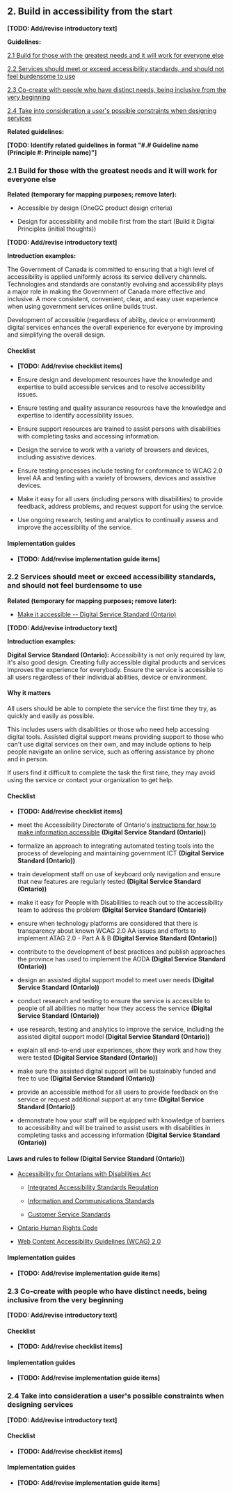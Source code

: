 ## 2. Build in accessibility from the start


**[TODO: Add/revise introductory text]**

**Guidelines:**

[2.1 Build for those with the greatest needs and it will work for everyone else](#user-content-21-build-for-those-with-the-greatest-needs-and-it-will-work-for-everyone-else)

[2.2 Services should meet or exceed accessibility standards, and should not feel burdensome to use](#user-content-22-services-should-meet-or-exceed-accessibility-standards-and-should-not-feel-burdensome-to-use)

[2.3 Co-create with people who have distinct needs, being inclusive from the very beginning](#user-content-23-co-create-with-people-who-have-distinct-needs-being-inclusive-from-the-very-beginning)

[2.4 Take into consideration a user's possible constraints when designing services](#user-content-24-take-into-consideration-a-users-possible-constraints-when-designing-services)

**Related guidelines:**

**[TODO: Identify related guidelines in format "\#.\# Guideline name (Principle #: Principle name)"]**

### 2.1 Build for those with the greatest needs and it will work for everyone else

**Related (temporary for mapping purposes; remove later):**

- Accessible by design (OneGC product design criteria)

- Design for accessibility and mobile first from the start (Build it Digital Principles (initial thoughts))

**[TODO: Add/revise introductory text]**

**Introduction examples:**

The Government of Canada is committed to ensuring that a high level of accessibility is applied uniformly across its service delivery channels. Technologies and standards are constantly evolving and accessibility plays a major role in making the Government of Canada more effective and inclusive. A more consistent, convenient, clear, and easy user experience when using government services online builds trust.

Development of accessible (regardless of ability, device or environment) digital services enhances the overall experience for everyone by improving and simplifying the overall design.

#### Checklist

- **[TODO: Add/revise checklist items]**

- Ensure design and development resources have the knowledge and expertise to build accessible services and to resolve accessibility issues.

- Ensure testing and quality assurance resources have the knowledge and expertise to identify accessibility issues.

- Ensure support resources are trained to assist persons with disabilities with completing tasks and accessing information.

- Design the service to work with a variety of browsers and devices, including assistive devices.

- Ensure testing processes include testing for conformance to WCAG 2.0 level AA and testing with a variety of browsers, devices and assistive devices.

- Make it easy for all users (including persons with disabilities) to provide feedback, address problems, and request support for using the service.

- Use ongoing research, testing and analytics to continually assess and improve the accessibility of the service.

#### Implementation guides

- **[TODO: Add/revise implementation guide items]**

### 2.2 Services should meet or exceed accessibility standards, and should not feel burdensome to use

**Related (temporary for mapping purposes; remove later):**

- [Make it accessible -- Digital Service Standard (Ontario)](https://www.ontario.ca/page/digital-service-standard#section-8)

**[TODO: Add/revise introductory text]**

**Introduction examples:**

**Digital Service Standard (Ontario):** Accessibility is not only required by law, it's also good design. Creating fully accessible digital products and services improves the experience for everybody. Ensure the service is accessible to all users regardless of their individual abilities, device or environment.

#### Why it matters

All users should be able to complete the service the first time they try, as quickly and easily as possible.

This includes users with disabilities or those who need help accessing digital tools. Assisted digital support means providing support to those who can't use digital services on their own, and may include options to help people navigate an online service, such as offering assistance by phone and in person.

If users find it difficult to complete the task the first time, they may avoid using the service or contact your organization to get help.

#### Checklist

- **[TODO: Add/revise checklist items]**

- meet the Accessibility Directorate of Ontario's [instructions for how to make information accessible](https://www.ontario.ca/page/how-make-information-accessible) **(Digital Service Standard (Ontario))**

- formalize an approach to integrating automated testing tools into the process of developing and maintaining government ICT **(Digital Service Standard (Ontario))**

- train development staff on use of keyboard only navigation and ensure that new features are regularly tested **(Digital Service Standard (Ontario))**

- make it easy for People with Disabilities to reach out to the accessibility team to address the problem **(Digital Service Standard (Ontario))**

- ensure when technology platforms are considered that there is transparency about known WCAG 2.0 AA issues and efforts to implement ATAG 2.0 - Part A & B **(Digital Service Standard (Ontario))**

- contribute to the development of best practices and publish approaches the province has used to implement the AODA **(Digital Service Standard (Ontario))**

- design an assisted digital support model to meet user needs **(Digital Service Standard (Ontario))**

- conduct research and testing to ensure the service is accessible to people of all abilities no matter how they access the service **(Digital Service Standard (Ontario))**

- use research, testing and analytics to improve the service, including the assisted digital support model **(Digital Service Standard (Ontario))**

- explain all end-to-end user experiences, show they work and how they were tested **(Digital Service Standard (Ontario))**

- make sure the assisted digital support will be sustainably funded and free to use **(Digital Service Standard (Ontario))**

- provide an accessible method for all users to provide feedback on the service or request additional support at any time **(Digital Service Standard (Ontario))**

- demonstrate how your staff will be equipped with knowledge of barriers to accessibility and will be trained to assist users with disabilities in completing tasks and accessing information **(Digital Service Standard (Ontario))**

#### Laws and rules to follow **(Digital Service Standard (Ontario))**

- [Accessibility for Ontarians with Disabilities Act](https://www.ontario.ca/laws/statute/05a11)

    - [Integrated Accessibility Standards Regulation](https://www.ontario.ca/laws/regulation/110191)

    - [Information and Communications Standards](https://www.ontario.ca/laws/regulation/110191#BK8)

    - [Customer Service Standards](https://www.ontario.ca/laws/regulation/110191#BK148)

- [Ontario Human Rights Code](https://www.ontario.ca/laws/statute/90h19)

- [Web Content Accessibility Guidelines (WCAG) 2.0](https://www.w3.org/WAI/intro/wcag)

#### Implementation guides

- **[TODO: Add/revise implementation guide items]**

### 2.3 Co-create with people who have distinct needs, being inclusive from the very beginning

**[TODO: Add/revise introductory text]**

#### Checklist

- **[TODO: Add/revise checklist items]**

#### Implementation guides

- **[TODO: Add/revise implementation guide items]**

### 2.4 Take into consideration a user's possible constraints when designing services

**[TODO: Add/revise introductory text]**

#### Checklist

- **[TODO: Add/revise checklist items]**

#### Implementation guides

- **[TODO: Add/revise implementation guide items]**
